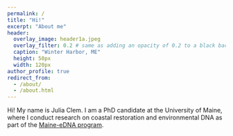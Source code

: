 ```yaml
---
permalink: /
title: "Hi!"
excerpt: "About me"
header:
  overlay_image: header1a.jpeg
  overlay_filter: 0.2 # same as adding an opacity of 0.2 to a black background
  caption: "Winter Harbor, ME"
  height: 50px
  width: 120px
author_profile: true
redirect_from: 
  - /about/
  - /about.html
---
```


Hi! My name is Julia Clem. I am a PhD candidate at the University of Maine, where I conduct research on coastal restoration and environmental DNA as part of the [Maine-eDNA program](https://umaine.edu/edna/). 
